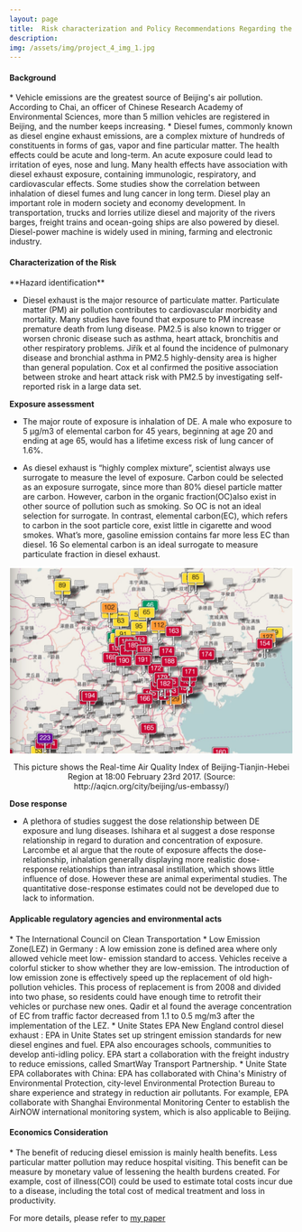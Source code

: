 ```yaml
---
layout: page
title:  Risk characterization and Policy Recommendations Regarding the Diesel Exhaust and PM2.5 in Beijing-Tianjin-Hebei Area
description: 
img: /assets/img/project_4_img_1.jpg
---
```

<h4><b>Background</b></h4>
* Vehicle emissions are the greatest source of Beijing's air pollution. According to Chai, an officer of Chinese Research Academy of Environmental Sciences, more than 5 million vehicles are registered in Beijing, and the number keeps increasing.
* Diesel fumes, commonly known as diesel engine exhaust emissions, are a complex mixture of hundreds of constituents in forms of gas, vapor and fine particular matter. The health effects could be acute and long-term. An acute exposure could lead to irritation of eyes, nose and lung. Many health effects have association with diesel exhaust exposure, containing immunologic, respiratory, and cardiovascular effects. Some studies show the correlation between inhalation of diesel fumes and lung cancer in long term. Diesel play an important role in modern society and economy development. In transportation, trucks and lorries utilize diesel and majority of the rivers barges, freight trains and ocean-going ships are also powered by diesel. Diesel-power machine is widely used in mining, farming and electronic industry.

<h4><b>Characterization of the Risk</b></h4>
**Hazard identification**

* Diesel exhaust is the major resource of particulate matter. Particulate matter (PM) air pollution contributes to cardiovascular morbidity and mortality. Many studies have found that exposure to PM increase premature death from lung disease. PM2.5 is also known to trigger or worsen chronic disease such as asthma, heart attack, bronchitis and other respiratory problems. Jiřík et al found the incidence of pulmonary disease and bronchial asthma in PM2.5 highly-density area is higher than general population. Cox et al confirmed the positive association between stroke and heart attack risk with PM2.5 by investigating self-reported risk in a large data set.

**Exposure assessment**

* The major route of exposure is inhalation of DE. A male who exposure to 5 μg/m3 of elemental carbon for 45 years, beginning at age 20 and ending at age 65, would has a lifetime excess risk of lung cancer of 1.6%.

* As diesel exhaust is “highly complex mixture”, scientist always use surrogate to measure the level of exposure. Carbon could be selected as an exposure surrogate, since more than 80% diesel particle matter are carbon. However, carbon in the organic fraction(OC)also exist in other source of pollution such as smoking. So OC is not an ideal selection for surrogate. In contrast, elemental carbon(EC), which refers to carbon in the soot particle core, exist little in cigarette and wood smokes. What’s more, gasoline emission contains far more less EC than diesel. 16 So elemental carbon is an ideal surrogate to measure particulate fraction in diesel exhaust.

<img align = "middle" src="/assets/img/Project_4_img_2.png" width="700" >

<p align="center"> This picture shows the Real-time Air Quality Index of Beijing-Tianjin-Hebei Region at 18:00 February 23rd 2017. (Source: http://aqicn.org/city/beijing/us-embassy/)</p>

**Dose response**

* A plethora of studies suggest the dose relationship between DE exposure and lung diseases. Ishihara et al suggest a dose response relationship in regard to duration and concentration of exposure. Larcombe et al argue that the route of exposure affects the dose-relationship, inhalation generally displaying more realistic dose-response relationships than intranasal instillation, which shows little influence of dose. However these are animal experimental studies. The quantitative dose-response estimates could not be developed due to lack to information.

<h4><b>Applicable regulatory agencies and environmental acts</b></h4>
* The International Council on Clean Transportation
* Low Emission Zone(LEZ) in Germany : A low emission zone is defined area where only allowed vehicle meet low- emission standard to access. Vehicles receive a colorful sticker to show whether they are low-emission. The introduction of low emission zone is effectively speed up the replacement of old high-pollution vehicles. This process of replacement is from 2008 and divided into two phase, so residents could have enough time to retrofit their vehicles or purchase new ones. Qadir et al found the average concentration of EC from traffic factor decreased from 1.1 to 0.5 mg/m3 after the implementation of the LEZ.
* Unite States EPA New England control diesel exhaust : EPA in Unite States set up stringent emission standards for new diesel engines and fuel. EPA also encourages schools, communities to develop anti-idling policy. EPA start a collaboration with the freight industry to reduce emissions, called SmartWay Transport Partnership. 
* Unite State EPA collaborates with China: EPA has collaborated with China's Ministry of Environmental Protection, city-level Environmental Protection Bureau to share experience and strategy in reduction air pollutants. For example, EPA collaborate with Shanghai Environmental Monitoring Center to establish the AirNOW international monitoring system, which is also applicable to Beijing.

<h4><b>Economics Consideration</b></h4>
* The benefit of reducing diesel emission is mainly health benefits. Less particular matter pollution may reduce hospital visiting. This benefit can be measure by monetary value of lessening the health burdens created. For example, cost of illness(COI) could be used to estimate total costs incur due to a disease, including the total cost of medical treatment and loss in productivity. 

For more details, please refer to [my paper](/assets/pdf/paper_1.pdf)